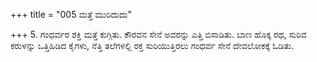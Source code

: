 +++
title = "005 ಮತ್ತೆ ಮುರಿದುದು"

+++
5. ಗಂಧರ್ವರ ಶಕ್ತಿ ಮತ್ತೆ ಕುಗ್ಗಿತು. ಕೌರವನ ಸೇನೆ ಅವರನ್ನು ಎತ್ತಿ ಬಿಸಾಡಿತು. ಬಾಣ ಹೊಕ್ಕ ರಥ, ಸುರಿವ ಕರುಳನ್ನು ಒತ್ತಿಹಿಡಿದ ಕೈಗಳು, ನೆತ್ತಿ ತಲೆಗಳಲ್ಲಿ ರಕ್ತ ಸುರಿಯುತ್ತಿರಲು ಗಂಧರ್ವ ಸೇನೆ ದೇವಲೋಕಕ್ಕೆ ಓಡಿತು.